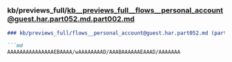 ### kb/previews_full/kb__previews_full__flows__personal_account@guest.har.part052.md.part002.md

```md
### kb/previews_full/flows__personal_account@guest.har.part052.md (part 002)

```md
AAAAAAAAAAAAAAAEBAAAA/wAAAAAAAAD/AAABAAAAAAEAAAD/AAAAAAA
```

```

```
